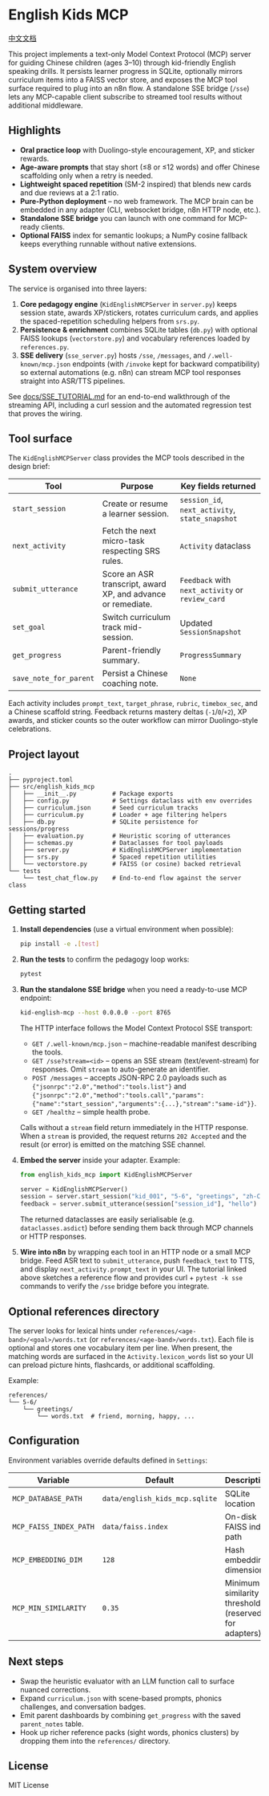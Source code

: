 # English Kids MCP

[中文文档](README.zh.md)

This project implements a text-only Model Context Protocol (MCP) server for guiding Chinese children (ages 3–10) through kid-friendly English speaking drills. It persists learner progress in SQLite, optionally mirrors curriculum items into a FAISS vector store, and exposes the MCP tool surface required to plug into an n8n flow. A standalone SSE bridge (`/sse`) lets any MCP-capable client subscribe to streamed tool results without additional middleware.

## Highlights

- **Oral practice loop** with Duolingo-style encouragement, XP, and sticker rewards.
- **Age-aware prompts** that stay short (≤8 or ≤12 words) and offer Chinese scaffolding only when a retry is needed.
- **Lightweight spaced repetition** (SM-2 inspired) that blends new cards and due reviews at a 2:1 ratio.
- **Pure-Python deployment** – no web framework. The MCP brain can be embedded in any adapter (CLI, websocket bridge, n8n HTTP node, etc.).
- **Standalone SSE bridge** you can launch with one command for MCP-ready clients.
- **Optional FAISS** index for semantic lookups; a NumPy cosine fallback keeps everything runnable without native extensions.

## System overview

The service is organised into three layers:

1. **Core pedagogy engine** (`KidEnglishMCPServer` in `server.py`) keeps session state, awards XP/stickers, rotates curriculum cards, and applies the spaced-repetition scheduling helpers from `srs.py`.
2. **Persistence & enrichment** combines SQLite tables (`db.py`) with optional FAISS lookups (`vectorstore.py`) and vocabulary references loaded by `references.py`.
3. **SSE delivery** (`sse_server.py`) hosts `/sse`, `/messages`, and `/.well-known/mcp.json` endpoints (with `/invoke` kept for backward compatibility) so external automations (e.g. n8n) can stream MCP tool responses straight into ASR/TTS pipelines.

See [docs/SSE_TUTORIAL.md](docs/SSE_TUTORIAL.md) for an end-to-end walkthrough of the streaming API, including a curl session and the automated regression test that proves the wiring.

## Tool surface

The `KidEnglishMCPServer` class provides the MCP tools described in the design brief:

| Tool | Purpose | Key fields returned |
| ---- | ------- | ------------------- |
| `start_session` | Create or resume a learner session. | `session_id`, `next_activity`, `state_snapshot` |
| `next_activity` | Fetch the next micro-task respecting SRS rules. | `Activity` dataclass |
| `submit_utterance` | Score an ASR transcript, award XP, and advance or remediate. | `Feedback` with `next_activity` or `review_card` |
| `set_goal` | Switch curriculum track mid-session. | Updated `SessionSnapshot` |
| `get_progress` | Parent-friendly summary. | `ProgressSummary` |
| `save_note_for_parent` | Persist a Chinese coaching note. | `None` |

Each activity includes `prompt_text`, `target_phrase`, `rubric`, `timebox_sec`, and a Chinese scaffold string. Feedback returns mastery deltas (`-1`/`0`/`+2`), XP awards, and sticker counts so the outer workflow can mirror Duolingo-style celebrations.

## Project layout

```
.
├── pyproject.toml
├── src/english_kids_mcp
│   ├── __init__.py          # Package exports
│   ├── config.py            # Settings dataclass with env overrides
│   ├── curriculum.json      # Seed curriculum tracks
│   ├── curriculum.py        # Loader + age filtering helpers
│   ├── db.py                # SQLite persistence for sessions/progress
│   ├── evaluation.py        # Heuristic scoring of utterances
│   ├── schemas.py           # Dataclasses for tool payloads
│   ├── server.py            # KidEnglishMCPServer implementation
│   ├── srs.py               # Spaced repetition utilities
│   └── vectorstore.py       # FAISS (or cosine) backed retrieval
└── tests
    └── test_chat_flow.py    # End-to-end flow against the server class
```

## Getting started

1. **Install dependencies** (use a virtual environment when possible):

   ```bash
   pip install -e .[test]
   ```

2. **Run the tests** to confirm the pedagogy loop works:

   ```bash
   pytest
   ```

3. **Run the standalone SSE bridge** when you need a ready-to-use MCP endpoint:

   ```bash
   kid-english-mcp --host 0.0.0.0 --port 8765
   ```

   The HTTP interface follows the Model Context Protocol SSE transport:

   - `GET /.well-known/mcp.json` – machine-readable manifest describing the tools.
   - `GET /sse?stream=<id>` – opens an SSE stream (text/event-stream) for responses. Omit `stream` to auto-generate an identifier.
   - `POST /messages` – accepts JSON-RPC 2.0 payloads such as `{"jsonrpc":"2.0","method":"tools.list"}` and `{"jsonrpc":"2.0","method":"tools.call","params":{"name":"start_session","arguments":{...},"stream":"same-id"}}`.
   - `GET /healthz` – simple health probe.

   Calls without a `stream` field return immediately in the HTTP response. When a `stream` is provided, the request returns `202 Accepted` and the result (or error) is emitted on the matching SSE channel.

4. **Embed the server** inside your adapter. Example:

   ```python
   from english_kids_mcp import KidEnglishMCPServer

   server = KidEnglishMCPServer()
   session = server.start_session("kid_001", "5-6", "greetings", "zh-CN")
   feedback = server.submit_utterance(session["session_id"], "hello")
   ```

   The returned dataclasses are easily serialisable (e.g. `dataclasses.asdict`) before sending them back through MCP channels or HTTP responses.

5. **Wire into n8n** by wrapping each tool in an HTTP node or a small MCP bridge. Feed ASR text to `submit_utterance`, push `feedback_text` to TTS, and display `next_activity.prompt_text` in your UI. The tutorial linked above sketches a reference flow and provides curl + `pytest -k sse` commands to verify the `/sse` bridge before you integrate.

## Optional references directory

The server looks for lexical hints under `references/<age-band>/<goal>/words.txt` (or `references/<age-band>/words.txt`). Each file is optional and stores one vocabulary item per line. When present, the matching words are surfaced in the `Activity.lexicon_words` list so your UI can preload picture hints, flashcards, or additional scaffolding.

Example:

```
references/
└── 5-6/
    └── greetings/
        └── words.txt  # friend, morning, happy, ...
```

## Configuration

Environment variables override defaults defined in `Settings`:

| Variable | Default | Description |
| -------- | ------- | ----------- |
| `MCP_DATABASE_PATH` | `data/english_kids_mcp.sqlite` | SQLite location |
| `MCP_FAISS_INDEX_PATH` | `data/faiss.index` | On-disk FAISS index path |
| `MCP_EMBEDDING_DIM` | `128` | Hash embedding dimension |
| `MCP_MIN_SIMILARITY` | `0.35` | Minimum similarity threshold (reserved for adapters) |

## Next steps

- Swap the heuristic evaluator with an LLM function call to surface nuanced corrections.
- Expand `curriculum.json` with scene-based prompts, phonics challenges, and conversation badges.
- Emit parent dashboards by combining `get_progress` with the saved `parent_notes` table.
- Hook up richer reference packs (sight words, phonics clusters) by dropping them into the `references/` directory.

## License

MIT License
